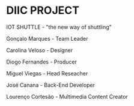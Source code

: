 # DIIC PROJECT

IOT SHUTTLE - "the new way of shuttling"


Gonçalo Marques   - Team Leader

Carolina Veloso   - Designer

Diogo Fernandes   - Producer

Miguel Viegas     - Head Reseacher

José Canana       - Back-End Developer

Lourenço Cortesão - Multimedia Content Creator

